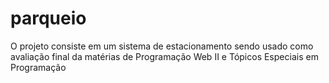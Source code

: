 # parqueio
O projeto consiste em um sistema de estacionamento sendo usado como avaliação final da matérias de Programação Web II e Tópicos Especiais em Programação
